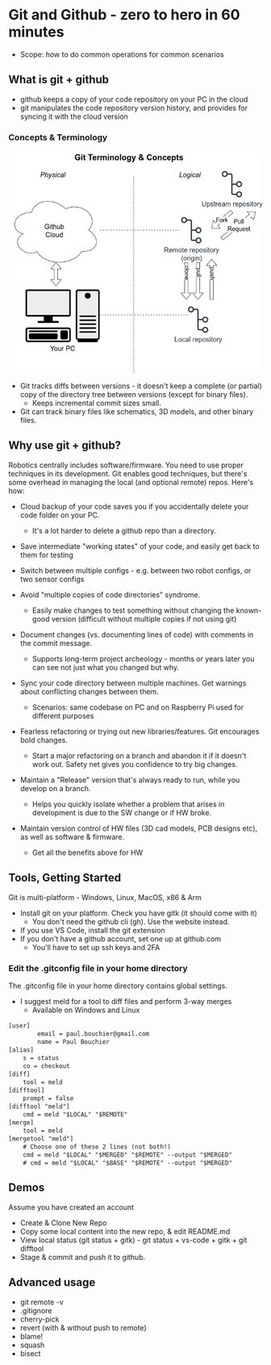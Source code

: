 # Git and Github - zero to hero in 60 minutes

- Scope: how to do common operations for common scenarios

## What is git + github

- github keeps a copy of your code repository on your PC in the cloud
- git manipulates the code repository version history, and provides for
syncing it with the cloud version

### Concepts & Terminology

![Image of local and remote repos](images/Repos1.drawio.png)

- Git tracks diffs between versions - it doesn't keep a complete (or partial)
copy of the directory tree between versions (except for binary files).
  - Keeps incremental commit sizes small.
- Git can track binary files like schematics, 3D models, and other binary
files.

## Why use git + github?

Robotics centrally includes software/firmware. You need to use proper
techniques in its development. Git enables good techniques, but there's
some overhead in managing the local (and optional remote) repos. Here's how:

- Cloud backup of your code saves you if you accidentally delete your
code folder on your PC. 
  - It's a lot harder to delete a github repo than
a directory.
- Save intermediate "working states" of your code, and easily get back
to them for testing

- Switch between multiple configs - e.g. between two robot configs, or
two sensor configs

- Avoid "multiple copies of code directories" syndrome. 
  - Easily make
changes to test something without changing the known-good
version (difficult without multiple copies if not using git)

- Document changes (vs. documenting lines of code) with comments in the
commit message.
  - Supports long-term project archeology - months or years
later you can see not just what you changed but why.

- Sync your code directory between multiple machines. Get warnings about
conflicting changes between them.
  - Scenarios: same codebase on PC and on Raspberry Pi
used for different purposes

- Fearless refactoring or trying out new libraries/features. Git encourages
bold changes.
  - Start a major refactoring on a branch and abandon it if
it doesn't work out. Safety net gives you confidence to try big changes.

- Maintain a "Release" version that's always ready to run, while you develop
on a branch.
  - Helps you quickly isolate whether a problem that arises in development
is due to the SW change or if HW broke.

- Maintain version control of HW files (3D cad models, PCB designs etc), as well
as software & firmware.
  - Get all the benefits above for HW

## Tools, Getting Started

Git is multi-platform - Windows, Linux, MacOS, x86 & Arm

- Install git on your platform. Check you have gitk (it should come with it)
  - You don't need the github cli (gh). Use the website instead.
- If you use VS Code, install the git extension
- If you don't have a github account, set one up at github.com
  - You'll have to set up ssh keys and 2FA

### Edit the .gitconfig file in your home directory

The .gitconfig file in your home directory contains global settings.

- I suggest meld for a tool to diff files and perform 3-way merges
  - Available on Windows and Linux
```
[user]
        email = paul.bouchier@gmail.com
        name = Paul Bouchier
[alias]
    s = status
    co = checkout
[diff]
    tool = meld
[difftool]
    prompt = false
[difftool "meld"]
    cmd = meld "$LOCAL" "$REMOTE"
[merge]
    tool = meld
[mergetool "meld"]
    # Choose one of these 2 lines (not both!)
    cmd = meld "$LOCAL" "$MERGED" "$REMOTE" --output "$MERGED"
    # cmd = meld "$LOCAL" "$BASE" "$REMOTE" --output "$MERGED"
```

## Demos
Assume you have created an account

- Create & Clone New Repo
- Copy some local content into the new repo, & edit README.md
- View local status (git status + gitk) - git status + vs-code + gitk + git difftool
- Stage & commit and push it to github.

## Advanced usage

- git remote -v
- .gitignore
- cherry-pick
- revert (with & without push to remote)
- blame!
- squash
- bisect